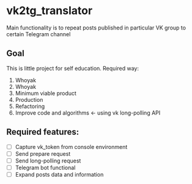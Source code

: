 # vk2tg_translator
Main functionality is to repeat posts published in particular VK group to certain Telegram channel

## Goal
This is little project for self education. Required way:
1. Whoyak
2. Whoyak
3. Minimum viable product
4. Production
5. Refactoring
6. Improve code and algorithms <- using vk long-polling API

## Required features:
- [ ] Capture vk_token from console environment
- [ ] Send prepare request
- [ ] Send long-polling request
- [ ] Telegram bot functional
- [ ] Expand posts data and information
